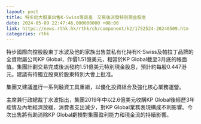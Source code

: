 ```yaml
---
layout: post
title: 特步向大股東出售K-Swiss等資產　交易後派發特別現金股息
date: 2024-05-09 22:47:46.000000000 +08:00
link: https://news.rthk.hk/rthk/ch/component/k2/1752524-20240509.htm
categories: rthk
---
```


特步國際向控股股東丁水波及他的家族出售並私有化持有K-Swiss及帕拉丁品牌的全資附屬公司KP Global，作價1.51億美元，相當於KP Global截至3月底的帳面值。集團計劃交易完成後派發約1.51億美元特別現金股息，預計約每股0.447港元。建議有待獨立股東於股東特別大會上批准。

集團又建議進行一系列融資工具重組，以優化投資組合及強化核心業務運營。

主席兼行政總裁丁水波指出，集團2019年中以2.6億美元收購KP Global後經歷3年疫情及內地經濟放緩，消費者支出減少，對KP Global業務表現構成不利影響。今次出售將有助消除KP Global虧損對集團盈利能力和現金流的持續影響。
